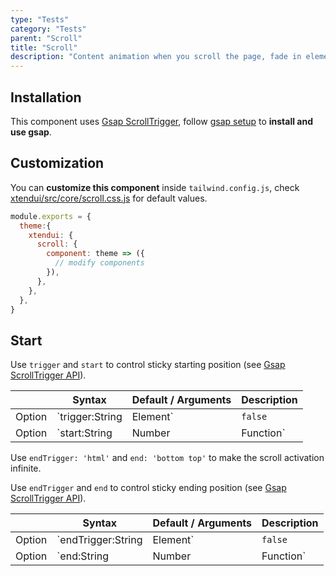 ```yaml
---
type: "Tests"
category: "Tests"
parent: "Scroll"
title: "Scroll"
description: "Content animation when you scroll the page, fade in elements, parallax."
---
```


## Installation

This component uses [Gsap ScrollTrigger](https://greensock.com/docs/v3/Plugins/ScrollTrigger), follow [gsap setup](/introduction/getting-started/setup#javascript-gsap) to **install and use gsap**.

## Customization

You can **customize this component** inside `tailwind.config.js`, check [xtendui/src/core/scroll.css.js](https://github.com/minimit/xtendui/blob/master/src/core/scroll.css.js) for default values.

```jsx
module.exports = {
  theme:{
    xtendui: {
      scroll: {
        component: theme => ({
          // modify components
        }),
      },
    },
  },
}
```

## Start

Use `trigger` and `start` to control sticky starting position (see [Gsap ScrollTrigger API](https://greensock.com/docs/v3/Plugins/ScrollTrigger)).

<div class="table-overflow">

|                         | Syntax                                    | Default / Arguments                       | Description                   |
| ----------------------- | ----------------------------------------- | ----------------------------- | ----------------------------- |
| Option                  | `trigger:String|Element`                          | `false`        | Trigger           |
| Option                  | `start:String|Number|Function`                          | `'top bottom'`        | Start position: first argument is for trigger second argument is for scroller            |

</div>

Use `endTrigger: 'html'` and `end: 'bottom top'` to make the scroll activation infinite.

<demo>
  <div class="gatsby_demo_item toggle" data-iframe="iframe/components/core/sticky/position"></div>
</demo>

Use `endTrigger` and `end` to control sticky ending position (see [Gsap ScrollTrigger API](https://greensock.com/docs/v3/Plugins/ScrollTrigger)).

<div class="table-overflow">


|                         | Syntax                                    | Default / Arguments                       | Description                   |
| ----------------------- | ----------------------------------------- | ----------------------------- | ----------------------------- |
| Option                  | `endTrigger:String|Element`                          | `false`        | End trigger           |
| Option                  | `end:String|Number|Function`                          | `'bottom top'`        | End position: first argument is for endTrigger second argument is for scroller            |

</div>

<demo>
  <div class="gatsby_demo_item toggle" data-iframe="iframe/components/core/sticky/limit"></div>
</demo>
